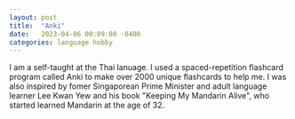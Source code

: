 ```yaml
---
layout: post
title:  "Anki"
date:   2023-04-06 00:09:00 -0400
categories: language hobby
---
```

<!-- wp:paragraph -->
<p>I am a self-taught at the Thai lanuage. I used a spaced-repetition flashcard program called Anki to make over 2000 unique flashcards to help me. I was also inspired by fomer Singaporean Prime Minister and adult language learner Lee Kwan Yew and his book "Keeping My Mandarin Alive", who started learned Mandarin at the age of 32. </p>
<!-- /wp:paragraph -->

<!-- wp:gallery {"linkTo":"none"} -->
<figure class="wp-block-gallery has-nested-images columns-default is-cropped"><!-- wp:image {"id":39,"sizeSlug":"large","linkDestination":"none"} -->
<figure class="wp-block-image size-large"><img src="https://yurigushiken.com/wp-content/uploads/2023/06/Screenshot-2023-04-27-001123-ts1682529133.png" alt="" class="wp-image-39"/></figure>
<!-- /wp:image --></figure>
<!-- /wp:gallery -->
